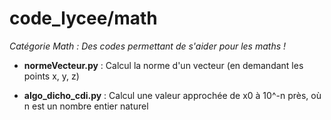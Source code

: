 # code_lycee/math

*Catégorie Math : Des codes permettant de s'aider pour les maths !*

  - **normeVecteur.py**   : Calcul la norme d'un vecteur (en demandant les points x, y, z)

  - **algo_dicho_cdi.py** : Calcul une valeur approchée de x0 à 10^-n près, où n est un nombre entier naturel 
